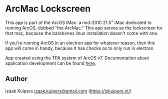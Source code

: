 # ArcMac Lockscreen

This app is part of the ArcOS iMac: a mid-2010 21.5" iMac dedicated to running ArcOS, dubbed "the ArcMac." This app serves as the lockscreen for that mac, because the barebones linux installation doesn't come with one.

If you're running ArcOS in an electron app for whatever reason, then this app will come in handy, because it has checks as to only run in electron.

App created using the TPA system of ArcOS v7. Documentation about application development can be found [here](https://docs.arcapi.nl/).

## Author

Izaak Kuipers <izaak.kuipers@gmail.com> (https://izkuipers.nl/)
